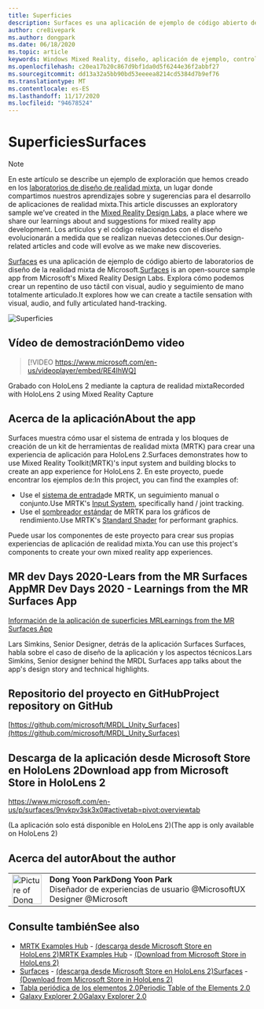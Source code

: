 ```yaml
---
title: Superficies
description: Surfaces es una aplicación de ejemplo de código abierto de laboratorios de diseño de la realidad mixta de Microsoft. Explora cómo podemos crear un repentino de uso táctil con visual, audio y seguimiento de mano totalmente articulado.
author: cre8ivepark
ms.author: dongpark
ms.date: 06/18/2020
ms.topic: article
keywords: Windows Mixed Reality, diseño, aplicación de ejemplo, controles, MRTK, kit de herramientas de realidad mixta, Unity, aplicaciones de ejemplo, aplicaciones de ejemplo, código abierto, Microsoft Store, HoloLens, auriculares de realidad mixta, auriculares de realidad mixta de Windows, auriculares de realidad virtual
ms.openlocfilehash: c20ea17b20c867d9bf1da0d5f6244e36f2abbf27
ms.sourcegitcommit: dd13a32a5bb90bd53eeeea8214cd5384d7b9ef76
ms.translationtype: MT
ms.contentlocale: es-ES
ms.lasthandoff: 11/17/2020
ms.locfileid: "94678524"
---
```

# <a name="surfaces"></a><span data-ttu-id="f4761-105">Superficies</span><span class="sxs-lookup"><span data-stu-id="f4761-105">Surfaces</span></span>

>[!NOTE]
><span data-ttu-id="f4761-106">En este artículo se describe un ejemplo de exploración que hemos creado en los [laboratorios de diseño de realidad mixta](https://github.com/Microsoft/MRDesignLabs_Unity), un lugar donde compartimos nuestros aprendizajes sobre y sugerencias para el desarrollo de aplicaciones de realidad mixta.</span><span class="sxs-lookup"><span data-stu-id="f4761-106">This article discusses an exploratory sample we’ve created in the [Mixed Reality Design Labs](https://github.com/Microsoft/MRDesignLabs_Unity), a place where we share our learnings about and suggestions for mixed reality app development.</span></span> <span data-ttu-id="f4761-107">Los artículos y el código relacionados con el diseño evolucionarán a medida que se realizan nuevas detecciones.</span><span class="sxs-lookup"><span data-stu-id="f4761-107">Our design-related articles and code will evolve as we make new discoveries.</span></span>

<span data-ttu-id="f4761-108">[Surfaces](https://github.com/microsoft/MRDL_Unity_Surfaces)  es una aplicación de ejemplo de código abierto de laboratorios de diseño de la realidad mixta de Microsoft.</span><span class="sxs-lookup"><span data-stu-id="f4761-108">[Surfaces](https://github.com/microsoft/MRDL_Unity_Surfaces)  is an open-source sample app from Microsoft's Mixed Reality Design Labs.</span></span> <span data-ttu-id="f4761-109">Explora cómo podemos crear un repentino de uso táctil con visual, audio y seguimiento de mano totalmente articulado.</span><span class="sxs-lookup"><span data-stu-id="f4761-109">It explores how we can create a tactile sensation with visual, audio, and fully articulated hand-tracking.</span></span>

![Superficies](images/MRDL_Surfaces_1.jpg)

## <a name="demo-video"></a><span data-ttu-id="f4761-111">Vídeo de demostración</span><span class="sxs-lookup"><span data-stu-id="f4761-111">Demo video</span></span> 
> [!VIDEO https://www.microsoft.com/en-us/videoplayer/embed/RE4IhWQ]

<span data-ttu-id="f4761-112">Grabado con HoloLens 2 mediante la captura de realidad mixta</span><span class="sxs-lookup"><span data-stu-id="f4761-112">Recorded with HoloLens 2 using Mixed Reality Capture</span></span>

## <a name="about-the-app"></a><span data-ttu-id="f4761-113">Acerca de la aplicación</span><span class="sxs-lookup"><span data-stu-id="f4761-113">About the app</span></span>
<span data-ttu-id="f4761-114">Surfaces muestra cómo usar el sistema de entrada y los bloques de creación de un kit de herramientas de realidad mixta (MRTK) para crear una experiencia de aplicación para HoloLens 2.</span><span class="sxs-lookup"><span data-stu-id="f4761-114">Surfaces demonstrates how to use Mixed Reality Toolkit(MRTK)'s input system and building blocks to create an app experience for HoloLens 2.</span></span> <span data-ttu-id="f4761-115">En este proyecto, puede encontrar los ejemplos de:</span><span class="sxs-lookup"><span data-stu-id="f4761-115">In this project, you can find the examples of:</span></span>
- <span data-ttu-id="f4761-116">Use el [sistema de entrada](https://microsoft.github.io/MixedRealityToolkit-Unity/Documentation/Input/Overview.html)de MRTK, un seguimiento manual o conjunto.</span><span class="sxs-lookup"><span data-stu-id="f4761-116">Use MRTK's [Input System](https://microsoft.github.io/MixedRealityToolkit-Unity/Documentation/Input/Overview.html), specifically hand / joint tracking.</span></span>
- <span data-ttu-id="f4761-117">Use el [sombreador estándar](https://microsoft.github.io/MixedRealityToolkit-Unity/Documentation/README_MRTKStandardShader.html) de MRTK para los gráficos de rendimiento.</span><span class="sxs-lookup"><span data-stu-id="f4761-117">Use MRTK's [Standard Shader](https://microsoft.github.io/MixedRealityToolkit-Unity/Documentation/README_MRTKStandardShader.html) for performant graphics.</span></span>

<span data-ttu-id="f4761-118">Puede usar los componentes de este proyecto para crear sus propias experiencias de aplicación de realidad mixta.</span><span class="sxs-lookup"><span data-stu-id="f4761-118">You can use this project's components to create your own mixed reality app experiences.</span></span>

## <a name="mr-dev-days-2020---learnings-from-the-mr-surfaces-app"></a><span data-ttu-id="f4761-119">MR dev Days 2020-Lears from the MR Surfaces App</span><span class="sxs-lookup"><span data-stu-id="f4761-119">MR Dev Days 2020 - Learnings from the MR Surfaces App</span></span>
[<span data-ttu-id="f4761-120">Información de la aplicación de superficies MR</span><span class="sxs-lookup"><span data-stu-id="f4761-120">Learnings from the MR Surfaces App</span></span>](https://channel9.msdn.com/Shows/Docs-Mixed-Reality/Learnings-from-the-MR-Surfaces-App)

<span data-ttu-id="f4761-121">Lars Simkins, Senior Designer, detrás de la aplicación Surfaces Surfaces, habla sobre el caso de diseño de la aplicación y los aspectos técnicos.</span><span class="sxs-lookup"><span data-stu-id="f4761-121">Lars Simkins, Senior designer behind the MRDL Surfaces app talks about the app's design story and technical highlights.</span></span>

## <a name="project-repository-on-github"></a><span data-ttu-id="f4761-122">Repositorio del proyecto en GitHub</span><span class="sxs-lookup"><span data-stu-id="f4761-122">Project repository on GitHub</span></span>
[https://github.com/microsoft/MRDL_Unity_Surfaces](https://github.com/microsoft/MRDL_Unity_Surfaces)

## <a name="download-app-from-microsoft-store-in-hololens-2"></a><span data-ttu-id="f4761-123">Descarga de la aplicación desde Microsoft Store en HoloLens 2</span><span class="sxs-lookup"><span data-stu-id="f4761-123">Download app from Microsoft Store in HoloLens 2</span></span>
https://www.microsoft.com/en-us/p/surfaces/9nvkpv3sk3x0#activetab=pivot:overviewtab

<span data-ttu-id="f4761-124">(La aplicación solo está disponible en HoloLens 2)</span><span class="sxs-lookup"><span data-stu-id="f4761-124">(The app is only available on HoloLens 2)</span></span>

## <a name="about-the-author"></a><span data-ttu-id="f4761-125">Acerca del autor</span><span class="sxs-lookup"><span data-stu-id="f4761-125">About the author</span></span>

<table style="border-collapse:collapse" padding-left="0px">
<tr>
<td style="border-style: none" width="60px"><img alt="Picture of Dong Yoon Park" width="60" height="60" src="images/dongyoonpark.jpg"></td>
<td style="border-style: none"><span data-ttu-id="f4761-126"><b>Dong Yoon Park</b></span><span class="sxs-lookup"><span data-stu-id="f4761-126"><b>Dong Yoon Park</b></span></span><br><span data-ttu-id="f4761-127">Diseñador de experiencias de usuario @Microsoft</span><span class="sxs-lookup"><span data-stu-id="f4761-127">UX Designer @Microsoft</span></span></td>
</tr>
</table>

## <a name="see-also"></a><span data-ttu-id="f4761-128">Consulte también</span><span class="sxs-lookup"><span data-stu-id="f4761-128">See also</span></span>

* <span data-ttu-id="f4761-129">[MRTK Examples Hub](https://microsoft.github.io/MixedRealityToolkit-Unity/Documentation/README_ExampleHub.html) - [(descarga desde Microsoft Store en HoloLens 2)](https://www.microsoft.com/en-us/p/mrtk-examples-hub/9mv8c39l2sj4)</span><span class="sxs-lookup"><span data-stu-id="f4761-129">[MRTK Examples Hub](https://microsoft.github.io/MixedRealityToolkit-Unity/Documentation/README_ExampleHub.html) - [(Download from Microsoft Store in HoloLens 2)](https://www.microsoft.com/en-us/p/mrtk-examples-hub/9mv8c39l2sj4)</span></span>
* <span data-ttu-id="f4761-130">[Surfaces](sampleapp-surfaces.md) - [(descarga desde Microsoft Store en HoloLens 2)](https://www.microsoft.com/en-us/p/surfaces/9nvkpv3sk3x0)</span><span class="sxs-lookup"><span data-stu-id="f4761-130">[Surfaces](sampleapp-surfaces.md) - [(Download from Microsoft Store in HoloLens 2)](https://www.microsoft.com/en-us/p/surfaces/9nvkpv3sk3x0)</span></span>
* [<span data-ttu-id="f4761-131">Tabla periódica de los elementos 2.0</span><span class="sxs-lookup"><span data-stu-id="f4761-131">Periodic Table of the Elements 2.0</span></span>](https://medium.com/@dongyoonpark/bringing-the-periodic-table-of-the-elements-app-to-hololens-2-with-mrtk-v2-a6e3d8362158)
* [<span data-ttu-id="f4761-132">Galaxy Explorer 2.0</span><span class="sxs-lookup"><span data-stu-id="f4761-132">Galaxy Explorer 2.0</span></span>](galaxy-explorer-update.md)
